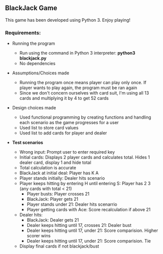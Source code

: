 ## BlackJack Game
This game has been developed using Python 3. Enjoy playing!

### Requirements: 
- Running the program
  - Run using the command in Python 3 interpreter: **python3 blackjack.py**
  - No dependencies

- Assumptions/Choices made
  - Running the program once means player can play only once. If player wants to play again, the program must be ran again
  - Since we don't concern ourselves with card suit, I'm using all 13 cards and multiplying it by 4 to get 52 cards
  
- Design choices made
  - Used functional programming by creating functions and handling each scenario as the game progresses for a user
  - Used list to store card values
  - Used list to add cards for player and dealer

- **Test scenarios**
  - Wrong input: Prompt user to enter required key
  - Initial cards: Displays 2 player cards and calculates total. Hides 1 dealer card, display 1 and hide total
  - Total calculation is accurate
  - BlackJack at initial deal: Player has K A
  - Player stands initially:  Dealer hits scenario
  - Player keeps hitting by entering H until entering S: Player has 2 3 (any cards with total < 21)
    - Player busts: Player crosses 21
    - BlackJack: Player gets 21
    - Player stands under 21: Dealer hits scenarrio
    - Player getting cards with Ace: Score recalculation if above 21
  - Dealer hits: 
    - BlackJack: Dealer gets 21
    - Dealer keeps hitting until 17, crosses 21: Dealer bust
    - Dealer keeps hitting until 17, under 21: Score comparision. Higher scorer wins
    - Dealer keeps hitting until 17, under 21: Score comparision. Tie
  - Display final cards if not blackjack/bust
